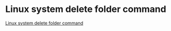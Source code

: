 # Linux system delete folder command
[Linux system delete folder command](https://aiwithcloud.com/2022/09/16/linux_system_delete_folder_command/)